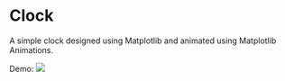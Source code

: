 # Clock

A simple clock designed using Matplotlib and animated using Matplotlib Animations.

Demo:
![](https://github.com/aritrakar/Python-Projects/blob/master/Clock/Python%20Clock%20GIF.gif)
